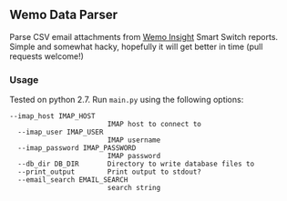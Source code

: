 ## Wemo Data Parser

Parse CSV email attachments from [Wemo Insight](http://www.belkin.com/us/p/P-F7C029/) Smart Switch reports. 
Simple and somewhat hacky, hopefully it will get better in time (pull requests welcome!)

### Usage

Tested on python 2.7. Run `main.py` using the following options:

```
--imap_host IMAP_HOST
                        IMAP host to connect to
  --imap_user IMAP_USER
                        IMAP username
  --imap_password IMAP_PASSWORD
                        IMAP password
  --db_dir DB_DIR       Directory to write database files to
  --print_output        Print output to stdout?
  --email_search EMAIL_SEARCH
                        search string
```


